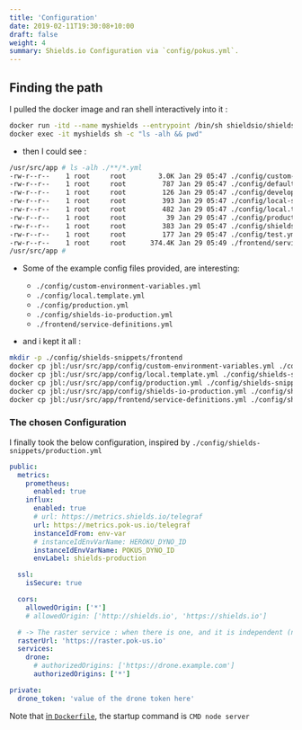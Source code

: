 ```yaml
---
title: 'Configuration'
date: 2019-02-11T19:30:08+10:00
draft: false
weight: 4
summary: Shields.io Configuration via `config/pokus.yml`.
---
```


## Finding the path

I pulled the docker image and ran shell interactively into it :

```bash
docker run -itd --name myshields --entrypoint /bin/sh shieldsio/shields:next
docker exec -it myshields sh -c "ls -alh && pwd"
```

* then I could see :

```bash
/usr/src/app # ls -alh ./**/*.yml
-rw-r--r--    1 root     root        3.0K Jan 29 05:47 ./config/custom-environment-variables.yml
-rw-r--r--    1 root     root         787 Jan 29 05:47 ./config/default.yml
-rw-r--r--    1 root     root         126 Jan 29 05:47 ./config/development.yml
-rw-r--r--    1 root     root         393 Jan 29 05:47 ./config/local-shields-io-production.template.yml
-rw-r--r--    1 root     root         482 Jan 29 05:47 ./config/local.template.yml
-rw-r--r--    1 root     root          39 Jan 29 05:47 ./config/production.yml
-rw-r--r--    1 root     root         383 Jan 29 05:47 ./config/shields-io-production.yml
-rw-r--r--    1 root     root         177 Jan 29 05:47 ./config/test.yml
-rw-r--r--    1 root     root      374.4K Jan 29 05:49 ./frontend/service-definitions.yml
/usr/src/app #
```

* Some of the example config files provided, are interesting:
  * `./config/custom-environment-variables.yml`
  * `./config/local.template.yml`
  * `./config/production.yml`
  * `./config/shields-io-production.yml`
  * `./frontend/service-definitions.yml`

* and i kept it all :

```bash
mkdir -p ./config/shields-snippets/frontend
docker cp jbl:/usr/src/app/config/custom-environment-variables.yml ./config/shields-snippets/
docker cp jbl:/usr/src/app/config/local.template.yml ./config/shields-snippets/
docker cp jbl:/usr/src/app/config/production.yml ./config/shields-snippets/
docker cp jbl:/usr/src/app/config/shields-io-production.yml ./config/shields-snippets/
docker cp jbl:/usr/src/app/frontend/service-definitions.yml ./config/shields-snippets/frontend
```

### The chosen Configuration

I finally took the below configuration, inspired by `./config/shields-snippets/production.yml`

```Yaml
public:
  metrics:
    prometheus:
      enabled: true
    influx:
      enabled: true
      # url: https://metrics.shields.io/telegraf
      url: https://metrics.pok-us.io/telegraf
      instanceIdFrom: env-var
      # instanceIdEnvVarName: HEROKU_DYNO_ID
      instanceIdEnvVarName: POKUS_DYNO_ID
      envLabel: shields-production

  ssl:
    isSecure: true

  cors:
    allowedOrigin: ['*']
    # allowedOrigin: ['http://shields.io', 'https://shields.io']

  # -> The raster service : when there is one, and it is independent (not insame container, not in same k8s deployment)
  rasterUrl: 'https://raster.pok-us.io'
  services:
    drone:
      # authorizedOrigins: ['https://drone.example.com']
      authorizedOrigins: ['*']

private:
  drone_token: 'value of the drone token here'

```


Note that [in `Dockerfile`](https://github.com/badges/shields/blob/bc5028fdcb7d292660d6932cafaa839aa05dced6/Dockerfile#L33), the startup command is `CMD node server`
